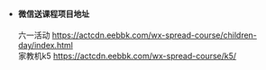 * #### 微信送课程项目地址
  六一活动 https://actcdn.eebbk.com/wx-spread-course/children-day/index.html
  <br />
  家教机k5 https://actcdn.eebbk.com/wx-spread-course/k5/
 
